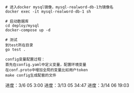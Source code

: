 
```
# 进入docker mysql镜像，mysql-realword-db-1为镜像名
docker exec -it mysql-realword-db-1 sh
```

```
# 启动数据库
cd deploy/mysql
docker-compose up -d
```

```
# 测试
到test所在目录
go test .

```

```
config变量配置过程：
首先在config.yaml中定义变量，配置环境变量
在conf.proto中增加全局的变量比如用户token
make config生成配套的文件

```

进度：3/6 05 3:00
进度：3/13 05 34:47
进度：3/14 06 19:03
